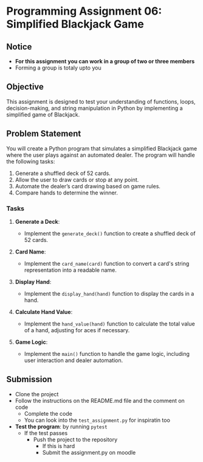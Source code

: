 # Programming Assignment 06: Simplified Blackjack Game

## Notice

- **For this assignment you can work in a group of two or three members**
- Forming a group is totaly upto you

## Objective

This assignment is designed to test your understanding of functions, loops, decision-making, and string manipulation in Python by implementing a simplified game of Blackjack.

## Problem Statement

You will create a Python program that simulates a simplified Blackjack game where the user plays against an automated dealer. The program will handle the following tasks:

1. Generate a shuffled deck of 52 cards.
2. Allow the user to draw cards or stop at any point.
3. Automate the dealer’s card drawing based on game rules.
4. Compare hands to determine the winner.

### Tasks

1. **Generate a Deck**:

   - Implement the `generate_deck()` function to create a shuffled deck of 52 cards.

2. **Card Name**:

   - Implement the `card_name(card)` function to convert a card's string representation into a readable name.

3. **Display Hand**:

   - Implement the `display_hand(hand)` function to display the cards in a hand.

4. **Calculate Hand Value**:

   - Implement the `hand_value(hand)` function to calculate the total value of a hand, adjusting for aces if necessary.

5. **Game Logic**:
   - Implement the `main()` function to handle the game logic, including user interaction and dealer automation.

## Submission

- Clone the project
- Follow the instructions on the README.md file and the comment on code
  - Complete the code
  - You can look into the `test_assignment.py` for inspiratin too
- **Test the program**: by running `pytest`
  - If the test passes
    - Push the project to the repository
      - If this is hard
      - Submit the assignment.py on moodle
